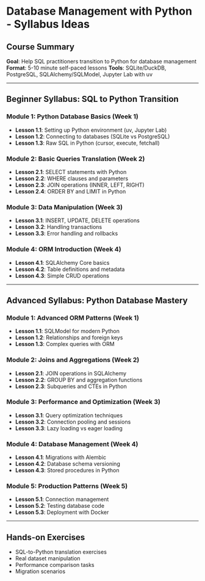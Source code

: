 # Database Management with Python - Syllabus Ideas

## Course Summary
**Goal**: Help SQL practitioners transition to Python for database management
**Format**: 5-10 minute self-paced lessons
**Tools**: SQLite/DuckDB, PostgreSQL, SQLAlchemy/SQLModel, Jupyter Lab with uv

---

## Beginner Syllabus: SQL to Python Transition

### Module 1: Python Database Basics (Week 1)
- **Lesson 1.1**: Setting up Python environment (uv, Jupyter Lab)
- **Lesson 1.2**: Connecting to databases (SQLite vs PostgreSQL)
- **Lesson 1.3**: Raw SQL in Python (cursor, execute, fetchall)

### Module 2: Basic Queries Translation (Week 2)
- **Lesson 2.1**: SELECT statements with Python
- **Lesson 2.2**: WHERE clauses and parameters
- **Lesson 2.3**: JOIN operations (INNER, LEFT, RIGHT)
- **Lesson 2.4**: ORDER BY and LIMIT in Python

### Module 3: Data Manipulation (Week 3)
- **Lesson 3.1**: INSERT, UPDATE, DELETE operations
- **Lesson 3.2**: Handling transactions
- **Lesson 3.3**: Error handling and rollbacks

### Module 4: ORM Introduction (Week 4)
- **Lesson 4.1**: SQLAlchemy Core basics
- **Lesson 4.2**: Table definitions and metadata
- **Lesson 4.3**: Simple CRUD operations

---

## Advanced Syllabus: Python Database Mastery

### Module 1: Advanced ORM Patterns (Week 1)
- **Lesson 1.1**: SQLModel for modern Python
- **Lesson 1.2**: Relationships and foreign keys
- **Lesson 1.3**: Complex queries with ORM

### Module 2: Joins and Aggregations (Week 2)
- **Lesson 2.1**: JOIN operations in SQLAlchemy
- **Lesson 2.2**: GROUP BY and aggregation functions
- **Lesson 2.3**: Subqueries and CTEs in Python

### Module 3: Performance and Optimization (Week 3)
- **Lesson 3.1**: Query optimization techniques
- **Lesson 3.2**: Connection pooling and sessions
- **Lesson 3.3**: Lazy loading vs eager loading

### Module 4: Database Management (Week 4)
- **Lesson 4.1**: Migrations with Alembic
- **Lesson 4.2**: Database schema versioning
- **Lesson 4.3**: Stored procedures in Python

### Module 5: Production Patterns (Week 5)
- **Lesson 5.1**: Connection management
- **Lesson 5.2**: Testing database code
- **Lesson 5.3**: Deployment with Docker

---

## Hands-on Exercises
- SQL-to-Python translation exercises
- Real dataset manipulation
- Performance comparison tasks
- Migration scenarios